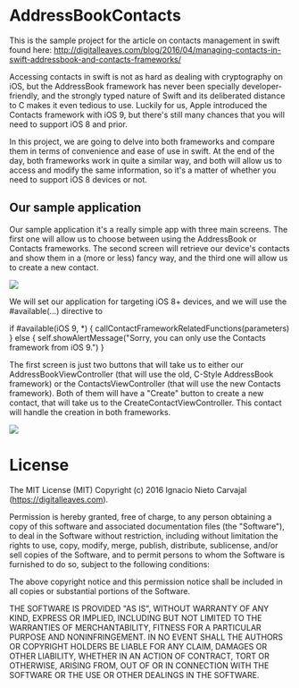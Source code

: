 # AddressBookContacts

This is the sample project for the article on contacts management in swift found here: http://digitalleaves.com/blog/2016/04/managing-contacts-in-swift-addressbook-and-contacts-frameworks/

Accessing contacts in swift is not as hard as dealing with cryptography on iOS, but the AddressBook framework has never been specially developer-friendly, and the strongly typed nature of Swift and its deliberated distance to C makes it even tedious to use. Luckily for us, Apple introduced the Contacts framework with iOS 9, but there's still many chances that you will need to support iOS 8 and prior.

In this project, we are going to delve into both frameworks and compare them in terms of convenience and ease of use in swift. At the end of the day, both frameworks work in quite a similar way, and both will allow us to access and modify the same information, so it's a matter of whether you need to support iOS 8 devices or not.

## Our sample application

Our sample application it's a really simple app with three main screens. The first one will allow us to choose between using the AddressBook or Contacts frameworks. The second screen will retrieve our device's contacts and show them in a (more or less) fancy way, and the third one will allow us to create a new contact.

![](http://digitalleaves.com/blog/wp-content/uploads/2016/04/contactsApp.jpg)

We will set our application for targeting iOS 8+ devices, and we will use the #available(...) directive to

if #available(iOS 9, *) {
   callContactFrameworkRelatedFunctions(parameters)
} else {
   self.showAlertMessage("Sorry, you can only use the Contacts framework from iOS 9.")
}

The first screen is just two buttons that will take us to either our AddressBookViewController (that will use the old, C-Style AddressBook framework) or the ContactsViewController (that will use the new Contacts framework). Both of them will have a "Create" button to create a new contact, that will take us to the CreateContactViewController. This contact will handle the creation in both frameworks.

![](http://digitalleaves.com/blog/wp-content/uploads/2016/04/appStructure-1024x524.png)

# License
The MIT License (MIT)
Copyright (c) 2016 Ignacio Nieto Carvajal (https://digitalleaves.com).

Permission is hereby granted, free of charge, to any person obtaining a copy of this software and associated documentation files (the "Software"), to deal in the Software without restriction, including without limitation the rights to use, copy, modify, merge, publish, distribute, sublicense, and/or sell copies of the Software, and to permit persons to whom the Software is furnished to do so, subject to the following conditions:

The above copyright notice and this permission notice shall be included in all copies or substantial portions of the Software.

THE SOFTWARE IS PROVIDED "AS IS", WITHOUT WARRANTY OF ANY KIND, EXPRESS OR IMPLIED, INCLUDING BUT NOT LIMITED TO THE WARRANTIES OF MERCHANTABILITY, FITNESS FOR A PARTICULAR PURPOSE AND NONINFRINGEMENT. IN NO EVENT SHALL THE AUTHORS OR COPYRIGHT HOLDERS BE LIABLE FOR ANY CLAIM, DAMAGES OR OTHER LIABILITY, WHETHER IN AN ACTION OF CONTRACT, TORT OR OTHERWISE, ARISING FROM, OUT OF OR IN CONNECTION WITH THE SOFTWARE OR THE USE OR OTHER DEALINGS IN THE SOFTWARE.
